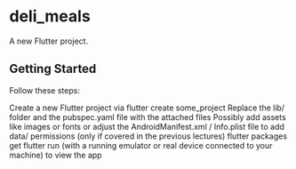 # deli_meals

A new Flutter project.

## Getting Started

Follow these steps:

Create a new Flutter project via flutter create some_project
Replace the lib/ folder and the pubspec.yaml file with the attached files
Possibly add assets like images or fonts or adjust the AndroidManifest.xml / Info.plist file to add data/ permissions (only if covered in the previous lectures)
flutter packages get
flutter run (with a running emulator or real device connected to your machine) to view the app
